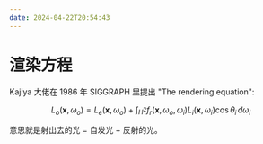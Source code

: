 ```yaml
---
date: 2024-04-22T20:54:43
---
```


# 渲染方程

Kajiya 大佬在 1986 年 SIGGRAPH 里提出 "The rendering equation":

$$
L_o(\mathbf{x}, \omega_o) = L_e(\mathbf{x}, \omega_o) + \int_{H^2}f_r(\mathbf{x}, \omega_o, \omega_i)L_i(\mathbf{x}, \omega_i)\cos\theta_i\,d\omega_i
$$

意思就是射出去的光 = 自发光 + 反射的光。
